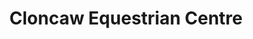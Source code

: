 ---
title: "Cloncaw Equestrian Centre"
address: "Cloncaw Equestrian, Emyvale Road, Glaslough, Co. Monaghan"
tel: "+353 (0)47 88 882"
county: "Monaghan"
category: "Equestrian Schools"
type: "Content"
lat: "54.317508697509766"
lng: "-6.908117294311523"
---